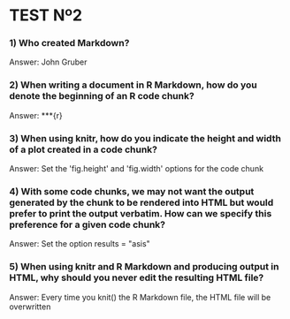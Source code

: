 # TEST Nº2

### 1) Who created Markdown?

Answer: John Gruber

### 2) When writing a document in R Markdown, how do you denote the beginning of an R code chunk?

Answer: ***{r}

### 3) When using knitr, how do you indicate the height and width of a plot created in a code chunk?

Answer: Set the 'fig.height' and 'fig.width' options for the code chunk

### 4) With some code chunks, we may not want the output generated by the chunk to be rendered into HTML but would prefer to print the output verbatim. How can we specify this preference for a given code chunk?

Answer: Set the option results = "asis"

### 5) When using knitr and R Markdown and producing output in HTML, why should you never edit the resulting HTML file?

Answer: Every time you knit() the R Markdown file, the HTML file will be overwritten
